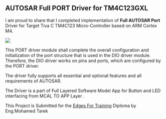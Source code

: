 ## AUTOSAR Full PORT Driver for TM4C123GXL
I am proud to share that I completed implementation of **Full AUTOSAR Port** Driver for Target Tiva C TM4C123 Micro-Controller based on ARM Cortex M4.

![](https://encrypted-tbn0.gstatic.com/images?q=tbn:ANd9GcRElkk5JK7JsgDjM0vjGfIimLwjb8G91e84hA&usqp=CAU)

This PORT driver module shall complete the overall configuration and initialization of the port structure that is used in the DIO driver module. Therefore, the DIO driver works on pins and ports, which are configured by the PORT driver.

The driver fully supports all essential and optional features and all requirements of AUTOSAR.

The Driver is a part of Full Layered Software Model App for Button and LED interfacing from MCAL TO APP Layer .

This Project is Submitted for the [Edges For Training](https://www.facebook.com/p/Edges-For-Training-100095230525813/ "Edges For Training") Diploma by Eng.Mohamed Tarek


